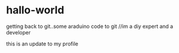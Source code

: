 # hallo-world
getting back to git..some araduino code to git
//im a diy expert and a developer

this is an update to my profile
